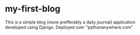 # my-first-blog
This is a simple blog (more prefferably a daily journal) application developed using Django.
Deployed over "pythonanywhere.com"
